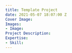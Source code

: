 ```yaml
---
title: Template Project
date: 2021-05-07 18:07:00 Z
Cover Image: 
Images:
- Image: 
Project Description: 
Expertise:
- Skill: 
---
```


